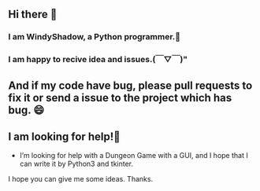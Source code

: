## Hi there 👋

### I am WindyShadow, a Python programmer.🐷

### I am happy to recive idea and issues.(￣▽￣)"

## And if my code have bug, please pull requests to fix it or send a issue to the project which has bug. 😄

## I am looking for help!🤔

-  I’m looking for help with a Dungeon Game with a GUI, and I hope that I can write it by Python3 and tkinter.

I hope you can give me some ideas. Thanks.

